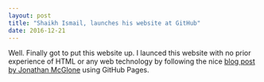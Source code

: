 ```yaml
---
layout: post
title: "Shaikh Ismail, launches his website at GitHub"
date: 2016-12-21
---
```


Well. Finally got to put this website up. I launced this website with no prior experience of HTML or any web technology by following the 
nice [blog post by Jonathan McGlone](http://jmcglone.com/guides/github-pages/) using GitHub Pages.
